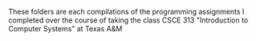 These folders are each compilations of the programming assignments I completed over the course of taking the class CSCE 313 "Introduction to Computer Systems" at Texas A&M
